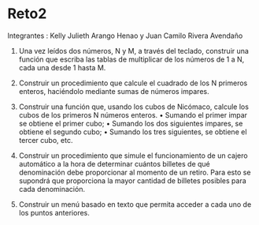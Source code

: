 # Reto2

Integrantes :
Kelly Julieth Arango Henao y
Juan Camilo Rivera Avendaño

1. Una vez leídos dos números, N y M, a través del teclado, construir una función que escriba las 
tablas de multiplicar de los números de 1 a N, cada una desde 1 hasta M.

2. Construir un procedimiento que calcule el cuadrado de los N primeros enteros, haciéndolo 
mediante sumas de números impares.

3. Construir una función que, usando los cubos de Nicómaco, calcule los cubos de los primeros N 
números enteros.
• Sumando el primer impar se obtiene el primer cubo;
• Sumando los dos siguientes impares, se obtiene el segundo cubo;
• Sumando los tres siguientes, se obtiene el tercer cubo, etc.

4. Construir un procedimiento que simule el funcionamiento de un cajero automático a la hora de 
determinar cuántos billetes de qué denominación debe proporcionar al momento de un retiro. 
Para esto se supondrá que proporciona la mayor cantidad de billetes posibles para cada 
denominación.

5. Construir un menú basado en texto que permita acceder a cada uno de los puntos anteriores. 
